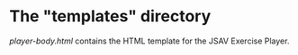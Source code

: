 # The "templates" directory

*player-body.html* contains the HTML template for the JSAV Exercise Player.
